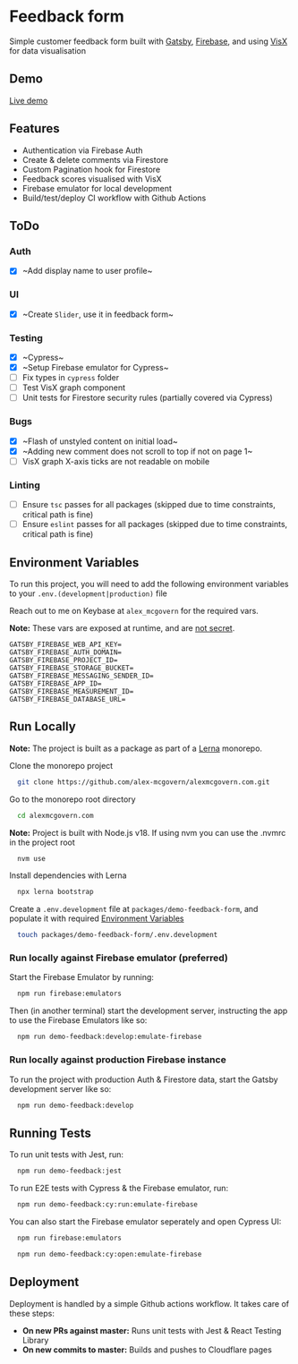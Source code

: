 # Feedback form

Simple customer feedback form built with [Gatsby](https://www.gatsbyjs.com/),
[Firebase](https://firebase.google.com/), and using
[VisX](https://airbnb.io/visx) for data visualisation

## Demo

[Live demo](https://feedback.alexmcgovern.com)

## Features

- Authentication via Firebase Auth
- Create & delete comments via Firestore
- Custom Pagination hook for Firestore
- Feedback scores visualised with VisX
- Firebase emulator for local development
- Build/test/deploy CI workflow with Github Actions

## ToDo

### Auth

- [x] ~Add display name to user profile~


### UI

- [x] ~Create `Slider`, use it in feedback form~

### Testing

- [x] ~Cypress~
- [x] ~Setup Firebase emulator for Cypress~ 
- [ ] Fix types in `cypress` folder
- [ ] Test VisX graph component
- [ ] Unit tests for Firestore security rules (partially covered via Cypress)

### Bugs

- [x] ~Flash of unstyled content on initial load~
- [x] ~Adding new comment does not scroll to top if not on page 1~
- [ ] VisX graph X-axis ticks are not readable on mobile

### Linting
- [ ] Ensure `tsc` passes for all packages (skipped due to time constraints, critical path is fine)
- [ ] Ensure `eslint` passes for all packages (skipped due to time constraints, critical path is fine)

## Environment Variables

To run this project, you will need to add the following environment variables to
your `.env.(development|production)` file

Reach out to me on Keybase at `alex_mcgovern` for the required vars.

**Note:** These vars are exposed at runtime, and are
[not secret](https://firebase.google.com/docs/projects/api-keys).

```
GATSBY_FIREBASE_WEB_API_KEY=
GATSBY_FIREBASE_AUTH_DOMAIN=
GATSBY_FIREBASE_PROJECT_ID=
GATSBY_FIREBASE_STORAGE_BUCKET=
GATSBY_FIREBASE_MESSAGING_SENDER_ID=
GATSBY_FIREBASE_APP_ID=
GATSBY_FIREBASE_MEASUREMENT_ID=
GATSBY_FIREBASE_DATABASE_URL=

```

## Run Locally

**Note:** The project is built as a package as part of a
[Lerna](https://lerna.js.org/) monorepo.

Clone the monorepo project

```zsh
  git clone https://github.com/alex-mcgovern/alexmcgovern.com.git
```

Go to the monorepo root directory

```zsh
  cd alexmcgovern.com
```

**Note:** Project is built with Node.js v18. If using nvm you can use the .nvmrc in the project root

```zsh
  nvm use
```

Install dependencies with Lerna

```zsh
  npx lerna bootstrap
```

Create a `.env.development` file at `packages/demo-feedback-form`, and populate it with required [Environment Variables](#environment-variables)

```zsh
  touch packages/demo-feedback-form/.env.development
```

### Run locally against Firebase emulator (preferred)

Start the Firebase Emulator by running:

```zsh
  npm run firebase:emulators
```

Then (in another terminal) start the development server, instructing the app to use the Firebase Emulators like so:

```zsh
  npm run demo-feedback:develop:emulate-firebase
```

### Run locally against production Firebase instance

To run the project with production Auth & Firestore data, start the Gatsby development server like so:

```zsh
  npm run demo-feedback:develop
```

## Running Tests

To run unit tests with Jest, run:

```zsh
  npm run demo-feedback:jest
```

To run E2E tests with Cypress & the Firebase emulator, run:

```zsh
  npm run demo-feedback:cy:run:emulate-firebase
```

You can also start the Firebase emulator seperately and open Cypress UI:


```zsh
  npm run firebase:emulators
```
```zsh
  npm run demo-feedback:cy:open:emulate-firebase
```

## Deployment

Deployment is handled by a simple Github actions workflow. It takes care of
these steps:

- **On new PRs against master:** Runs unit tests with Jest & React Testing
  Library
- **On new commits to master:** Builds and pushes to Cloudflare pages

